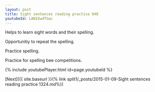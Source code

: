 ```yaml
---
layout: post
title: Sight sentences reading practice 940
youtubeId: LANIEwdTSwc
---
```

 
 
Helps to learn sight words and their spelling.

Opportunitiy to repeat the spelling. 

Practice spelling. 
 
Practice for spelling bee competitions. 
 
{% include youtubePlayer.html id=page.youtubeId %}
 
 

[Next]({{ site.baseurl }}{% link  split1/_posts/2015-01-09-Sight sentences reading practice 1324.md%})
 
